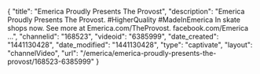 {
    "title": "Emerica Proudly Presents The Provost",
    "description": "Emerica Proudly Presents The Provost. #HigherQuality #MadeInEmerica In skate shops now. See more at Emerica.com\/TheProvost. facebook.com\/Emerica ...",
    "channelid": "168523",
    "videoid": "6385999",
    "date_created": "1441130428",
    "date_modified": "1441130428",
    "type": "captivate",
    "layout": "channelVideo",
    "url": "\/emerica\/emerica-proudly-presents-the-provost\/168523-6385999"
}